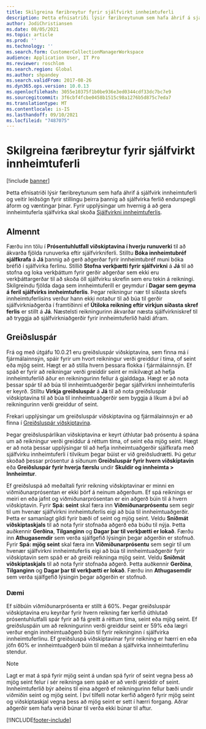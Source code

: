 ```yaml
---
title: Skilgreina færibreytur fyrir sjálfvirkt innheimtuferli
description: Þetta efnisatriði lýsir færibreytunum sem hafa áhrif á sjálfvirk innheimtuferli og veitir leiðsögn fyrir stillingu þeirra þannig að sjálfvirka ferlið endurspegli áform og væntingar þínar.
author: JodiChristiansen
ms.date: 08/05/2021
ms.topic: article
ms.prod: ''
ms.technology: ''
ms.search.form: CustomerCollectionManagerWorkspace
audience: Application User, IT Pro
ms.reviewer: roschlom
ms.search.region: Global
ms.author: shpandey
ms.search.validFrom: 2017-08-26
ms.dyn365.ops.version: 10.0.13
ms.openlocfilehash: 3055e10375f1b0be936e3ed0344cdf33dc7bc7e9
ms.sourcegitcommit: 3f6cbf4fcbe0458b1515c98a1276b5d875c7eda7
ms.translationtype: MT
ms.contentlocale: is-IS
ms.lasthandoff: 09/10/2021
ms.locfileid: "7487075"
---
```

# <a name="configure-parameters-for-collection-process-automation"></a>Skilgreina færibreytur fyrir sjálfvirkt innheimtuferli

[!include [banner](../includes/banner.md)]

Þetta efnisatriði lýsir færibreytunum sem hafa áhrif á sjálfvirk innheimtuferli og veitir leiðsögn fyrir stillingu þeirra þannig að sjálfvirka ferlið endurspegli áform og væntingar þínar. Fyrir upplýsingar um hvernig á að gera innheimtuferla sjálfvirka skal skoða [Sjálfvirkni innheimtuferlis](collections-process-automate.md).

## <a name="general"></a>Almennt
Færðu inn tölu í **Prósentuhlutfall viðskiptavina í hverju runuverki** til að ákvarða fjölda runuverka eftir sjálfvirkniferli. Stilltu **Bóka innheimtubréf sjálfkrafa** á **Já** þannig að gerð aðgerðar fyrir innheimtubréf muni bóka bréfið í sjálfvirka ferlinu. Stillið **Stofna verkþætti fyrir sjálfvirkni** á **Já** til að stofna og loka verkþáttum fyrir gerðir aðgerðar sem ekki eru verkþáttargerðar til að skoða öll sjálfvirku skrefin sem eru tekin á reikningi. Skilgreindu fjölda daga sem innheimtuferill er geymdur í **Dagar sem geyma á feril sjálfvirks innheimtuferlis**. Þegar reikningur nær til síðasta skrefs innheimtuferlisins verður hann ekki notaður til að búa til gerðir sjálfvirkniaðgerða í framtíðinni ef **Útiloka reikning eftir virkjun síðasta skref ferlis** er stillt á **Já**. Næstelsti reikningurinn ákvarðar næsta sjálfvirkniskref til að tryggja að sjálfvirkniaðgerðir fyrir innheimtuferlið haldi áfram. 

## <a name="payment-predictions"></a>Greiðsluspár
Frá og með útgáfu 10.0.21 eru greiðsluspár viðskiptavina, sem finna má í fjármálainnsýn, spáir fyrir um hvort reikningur verði greiddur í tíma, of seint eða mjög seint. Hægt er að stilla hvern þessara flokka í fjármálainnsýn. Ef spáð er fyrir að reikningar verði greiddir seint er mikilvægt að hefja innheimtuferlið áður en reikningurinn fellur á gjalddaga. Hægt er að nota þessar spár til að búa til innheimtuaðgerðir þegar sjálfvirkni innheimtuferlis er keyrð. Stilltu **Virkja greiðsluspár** á **Já** til að nota greiðsluspár viðskiptavina til að búa til innheimtuaðgerðir sem byggja á líkum á því að reikningurinn verði greiddur of seint. 

Frekari upplýsingar um greiðsluspár viðskiptavina og fjármálainnsýn er að finna í [Greiðsluspár viðskiptavina](payment-insights-overview.md).

Þegar greiðsluspárlíkan viðskiptavina er keyrt úthlutar það prósentu á spána um að reikningur verði greiddur á réttum tíma, of seint eða mjög seint. Hægt er að nota þessar upplýsingar til að hefja innheimtuaðgerðir sjálfkrafa með sjálfvirku innheimtuferli í tilvikum þegar búist er við greiðsludrætti. Þú getur skoðað þessar prósentur á síðunum **Greiðsluspár fyrir hvern viðskiptavin** eða **Greiðsluspár fyrir hverja færslu** undir **Skuldir og innheimta > Innheimtur**. 

Ef greiðsluspá að meðaltali fyrir reikning viðskiptavinar er minni en viðmiðunarprósentan er ekki þörf á neinum aðgerðum. Ef spá reiknings er meiri en eða jafnt og viðmiðunarprósentan er ein aðgerð búin til á hvern viðskiptavin. Fyrir **Spá: seint** skal færa inn **Viðmiðunarprósentu** sem segir til um hvenær sjálfvirkni innheimtuferlis eigi að búa til innheimtuaðgerðir. Þetta er samanlagt gildi fyrir bæði of seint og mjög seint. Veldu **Sniðmát viðskiptaskjals** til að nota fyrir stofnaða aðgerð eða búðu til nýja. Þetta auðkennir **Gerðina**, **Tilganginn** og **Dagar þar til verkþætti er lokað**. Færðu inn **Athugasemdir** sem verða sjálfgefið lýsingin þegar aðgerðin er stofnuð. Fyrir **Spá: mjög seint** skal færa inn **Viðmiðunarprósentu** sem segir til um hvenær sjálfvirkni innheimtuferlis eigi að búa til innheimtuaðgerðir fyrir viðskiptavin sem spáð er að greiði reikninga mjög seint. Veldu **Sniðmát viðskiptaskjals** til að nota fyrir stofnaða aðgerð. Þetta auðkennir **Gerðina**, **Tilganginn** og **Dagar þar til verkþætti er lokað**. Færðu inn **Athugasemdir** sem verða sjálfgefið lýsingin þegar aðgerðin er stofnuð. 

### <a name="example"></a>Dæmi
Ef síðbúin viðmiðunarprósenta er stillt á 60%. Þegar greiðsluspár viðskiptavina eru keyrðar fyrir hvern reikning fær kerfið úthlutað prósentuhlutfalli spár fyrir að fá greitt á réttum tíma, seint eða mjög seint. Ef greiðsluspáin um að reikningurinn verði greiddur seint er 59% eða lægri verður engin innheimtuaðgerð búin til fyrir reikninginn í sjálfvirka innheimtuferlinu. Ef greiðsluspá viðskiptavinar fyrir reikning er hærri en eða jöfn 60% er innheimtuaðgerð búin til meðan á sjálfvirka innheimtuferlinu stendur. 

> [!NOTE]
> Lagt er mat á spá fyrir mjög seint á undan spá fyrir of seint vegna þess að mjög seint felur í sér reikninga sem spáð er að verði greiddir of seint. Innheimtuferlið býr aðeins til eina aðgerð ef reikningurinn fellur bæði undir viðmiðin seint og mjög seint. Í því tilfelli notar kerfið aðgerð fyrir mjög seint og viðskiptaskjal vegna þess að mjög seint er sett í hærri forgang. Aðrar aðgerðir sem hafa verið búnar til verða ekki búnar til aftur.

[!INCLUDE[footer-include](../../includes/footer-banner.md)]
